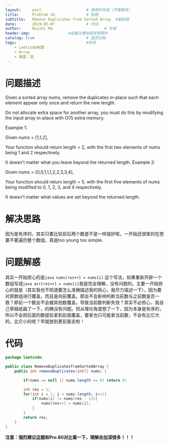 ```yaml
---
layout:     post   				    # 使用的布局（不需要改）
title:      Problem 26 				# 标题 
subtitle:   Remove Duplicates from Sorted Array  #副标题
date:       2019-05-07 				# 时间
author:     Ruizhi Ma 						# 作者
header-img:              	#这篇文章标题背景图片
catalog: true 						# 是否归档
tags:								#标签
    - Leetcode刷题
    - Array
    - 难度：易
---
```

# 问题描述
Given a sorted array nums, remove the duplicates in-place such that each element appear only once and return the new length.

Do not allocate extra space for another array, you must do this by modifying the input array in-place with O(1) extra memory.

Example 1:

Given nums = [1,1,2],

Your function should return length = 2, with the first two elements of nums being 1 and 2 respectively.

It doesn't matter what you leave beyond the returned length.
Example 2:

Given nums = [0,0,1,1,1,2,2,3,3,4],

Your function should return length = 5, with the first five elements of nums being modified to 0, 1, 2, 3, and 4 respectively.

It doesn't matter what values are set beyond the returned length.

# 解决思路
因为是有序的，其实只要比较前后两个数是不是一样就好啦，一开始还很笨的在想要不要遍历整个数组，真是too young too simple.

# 问题解惑
其实一开始担心的是```java nums[res++] = nums[i]``` 这个写法，如果重新开辟一个数组写成```java arr[res++] = nums[i]```我是完全理解，没有问题的。主要一开始担心的就是（其实我也不知道要怎么准确描述我的担心，我尽力描述一下），因为要对原数组进行覆盖，而且是向前覆盖，那会不会影响判断当前数与之前数是否一致？即前一个数会不会被其他数覆盖，导致当前数判断失效？其实不必担心，我自己草稿纸画了一下，的确没有问题。但从理论角度想了一下，因为本身是有序的，所以不会把后面的数提前拿到前面覆盖，要拿也只可能拿当前数，不会有比它大的，比它小的呢？早就放到更前面去啦！

# 代码
```java
package leetcode;

public class RemoveDuplicatesfromSortedArray {
    public int removeDuplicates(int[] nums) {

        if(nums == null || nums.length == 0) return 0;

        int res = 1;
        for(int i = 1; i < nums.length; i++){
            if(nums[i] != nums[res - 1]){
                nums[res++] = nums[i];
            }
        }
        return res;
    }
}
```
**注意：强烈建议这题和Pro.80对比看一下，理解会加深很多！！！**